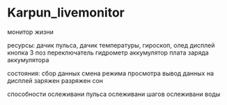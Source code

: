 # Karpun_livemonitor
монитор жизни

ресурсы:
дачик пульса,
дачик 
температуры,
гироскоп,
олед дисплей
кнопка
3 поз переключатель
гидрометр
аккумулятор
плата заряда аккумулятора

состояния:
сбор данных
смена режима просмотра 
вывод данных на дисплей
заряжен
разряжен
сон

способности
ослеживани пульса
ослеживани шагов
ослеживани воды

